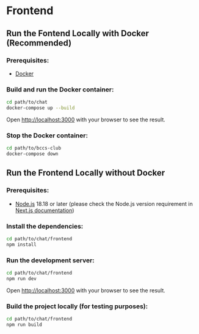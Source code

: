# Frontend

## Run the Fontend Locally with Docker (Recommended)

### Prerequisites:

- [Docker](https://www.docker.com/get-started/)

### Build and run the Docker container:

```bash
cd path/to/chat
docker-compose up --build
````

Open [http://localhost:3000](http://localhost:3000) with your browser to see the result.

### Stop the Docker container:

```bash
cd path/to/bccs-club
docker-compose down
```


## Run the Frontend Locally without Docker

### Prerequisites:

- [Node.js](https://nodejs.org/) 18.18 or later (please check the Node.js version requirement in [Next.js documentation](https://nextjs.org/docs/getting-started/installation))

### Install the dependencies:

```bash
cd path/to/chat/frontend
npm install
```

### Run the development server:

```bash
cd path/to/chat/frontend
npm run dev
```

Open [http://localhost:3000](http://localhost:3000) with your browser to see the result.

### Build the project locally (for testing purposes):

```bash
cd path/to/chat/frontend
npm run build
```

